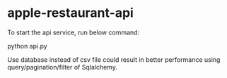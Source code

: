# apple-restaurant-api
To start the api service, run below command:

python api.py

Use database instead of csv file could result in better performance using query/pagination/filter of Sqlalchemy.
